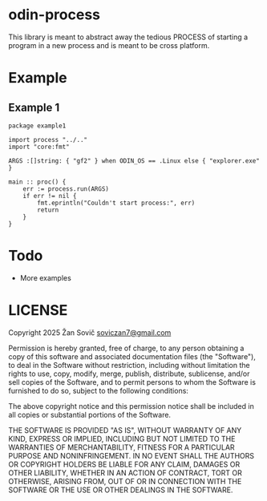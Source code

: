 # odin-process

This library is meant to abstract away the tedious PROCESS of starting a program in a new process and is meant to be cross platform.

# Example

## Example 1

```odin
package example1

import process "../.."
import "core:fmt"

ARGS :[]string: { "gf2" } when ODIN_OS == .Linux else { "explorer.exe" }

main :: proc() {
    err := process.run(ARGS)
    if err != nil {
        fmt.eprintln("Couldn't start process:", err)
        return
    }
}
```

# Todo

- More examples

# LICENSE

Copyright 2025 Žan Sovič <soviczan7@gmail.com>

Permission is hereby granted, free of charge, to any person obtaining
a copy of this software and associated documentation files (the
"Software"), to deal in the Software without restriction, including
without limitation the rights to use, copy, modify, merge, publish,
distribute, sublicense, and/or sell copies of the Software, and to
permit persons to whom the Software is furnished to do so, subject to
the following conditions:

The above copyright notice and this permission notice shall be
included in all copies or substantial portions of the Software.

THE SOFTWARE IS PROVIDED "AS IS", WITHOUT WARRANTY OF ANY KIND,
EXPRESS OR IMPLIED, INCLUDING BUT NOT LIMITED TO THE WARRANTIES OF
MERCHANTABILITY, FITNESS FOR A PARTICULAR PURPOSE AND
NONINFRINGEMENT. IN NO EVENT SHALL THE AUTHORS OR COPYRIGHT HOLDERS BE
LIABLE FOR ANY CLAIM, DAMAGES OR OTHER LIABILITY, WHETHER IN AN ACTION
OF CONTRACT, TORT OR OTHERWISE, ARISING FROM, OUT OF OR IN CONNECTION
WITH THE SOFTWARE OR THE USE OR OTHER DEALINGS IN THE SOFTWARE.

